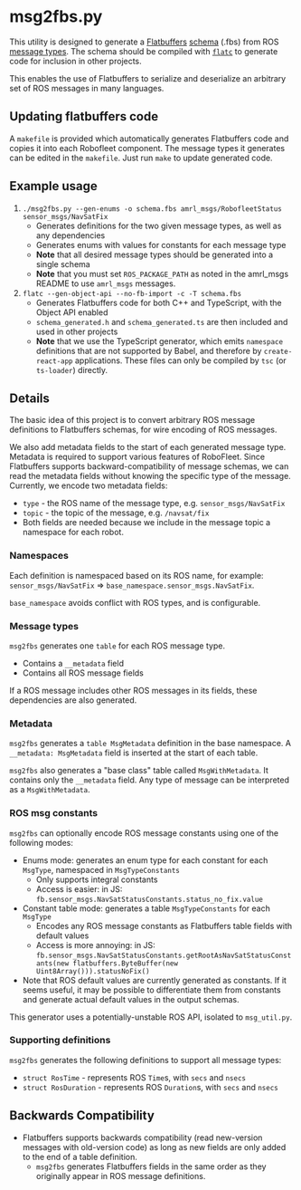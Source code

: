 # msg2fbs.py

This utility is designed to generate a [Flatbuffers][flatbuffers] [schema][fbs] (.fbs) from ROS [message types][ros msg]. The schema should be compiled with [`flatc`][flatc] to generate code for inclusion in other projects.

This enables the use of Flatbuffers to serialize and deserialize an arbitrary set of ROS messages in many languages.

## Updating flatbuffers code

A `makefile` is provided which automatically generates Flatbuffers code and copies it into each Robofleet component. The message types it generates can be edited in the `makefile`. Just run `make` to update generated code.

## Example usage

1. `./msg2fbs.py --gen-enums -o schema.fbs amrl_msgs/RobofleetStatus sensor_msgs/NavSatFix`
    * Generates definitions for the two given message types, as well as any dependencies
    * Generates enums with values for constants for each message type
    * **Note** that all desired message types should be generated into a single schema
    * **Note** that you must set `ROS_PACKAGE_PATH` as noted in the amrl_msgs README to use `amrl_msgs` messages.
2. `flatc --gen-object-api --no-fb-import -c -T schema.fbs`
    * Generates Flatbuffers code for both C++ and TypeScript, with the Object API enabled
    * `schema_generated.h` and `schema_generated.ts` are then included and used in other projects
    * **Note** that we use the TypeScript generator, which emits `namespace` definitions that are not supported by Babel, and therefore by `create-react-app` applications. These files can only be compiled by `tsc` (or `ts-loader`) directly.

## Details

The basic idea of this project is to convert arbitrary ROS message definitions to Flatbuffers schemas, for wire encoding of ROS messages.

We also add metadata fields to the start of each generated message type. Metadata is required to support various features of RoboFleet. Since Flatbuffers supports backward-compatibility of message schemas, we can read the metadata fields without knowing the specific type of the message. Currently, we encode two metadata fields:
* `type` - the ROS name of the message type, e.g. `sensor_msgs/NavSatFix`
* `topic` - the topic of the message, e.g. `/navsat/fix`
* Both fields are needed because we include in the message topic a namespace for each robot.

### Namespaces

Each definition is namespaced based on its ROS name, for example: `sensor_msgs/NavSatFix` ⇒ `base_namespace.sensor_msgs.NavSatFix`.

`base_namespace` avoids conflict with ROS types, and is configurable.

### Message types

`msg2fbs` generates one `table` for each ROS message type.
* Contains a `__metadata` field
* Contains all ROS message fields

If a ROS message includes other ROS messages in its fields, these dependencies are also generated.

### Metadata

`msg2fbs` generates a `table MsgMetadata` definition in the base namespace. A `__metadata: MsgMetadata` field is inserted at the start of each table.

`msg2fbs` also generates a "base class" table called `MsgWithMetadata`. It contains only the `__metadata` field. Any type of message can be interpreted as a `MsgWithMetadata`.

### ROS msg constants

`msg2fbs` can optionally encode ROS message constants using one of the following modes:
* Enums mode: generates an enum type for each constant for each `MsgType`, namespaced in `MsgTypeConstants`
    * Only supports integral constants
    * Access is easier: in JS: `fb.sensor_msgs.NavSatStatusConstants.status_no_fix.value`
* Constant table mode: generates a table `MsgTypeConstants` for each `MsgType`
    * Encodes any ROS message constants as Flatbuffers table fields with default values
    * Access is more annoying: in JS: `fb.sensor_msgs.NavSatStatusConstants.getRootAsNavSatStatusConstants(new flatbuffers.ByteBuffer(new Uint8Array())).statusNoFix()`
* Note that ROS default values are currently generated as constants. If it seems useful, it may be possible to differentiate them from constants and generate actual default values in the output schemas.

This generator uses a potentially-unstable ROS API, isolated to `msg_util.py`.

### Supporting definitions

`msg2fbs` generates the following definitions to support all message types:
* `struct RosTime` - represents ROS `Time`s, with `secs` and `nsecs`
* `struct RosDuration` - represents ROS `Duration`s, with `secs` and `nsecs`

## Backwards Compatibility

* Flatbuffers supports backwards compatibility (read new-version messages with old-version code) as long as new fields are only added to the end of a table definition. 
    * `msg2fbs` generates Flatbuffers fields in the same order as they originally appear in ROS message definitions.

[fbs]: https://google.github.io/flatbuffers/flatbuffers_guide_writing_schema.html
[flatbuffers]: https://google.github.io/flatbuffers/index.html
[flatc]: https://google.github.io/flatbuffers/flatbuffers_guide_using_schema_compiler.html
[ros msg]: http://wiki.ros.org/msg


